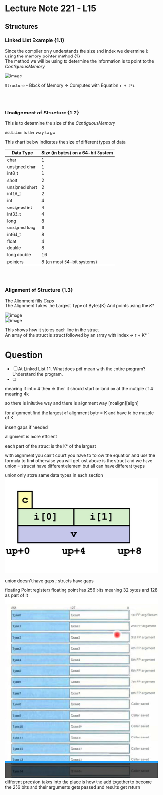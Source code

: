 # Lecture Note 221 - L15

## Structures

### Linked List Example {1.1}

Since the compiler only understands the size and index we determine it using the memory pointer method {?} <br>
The method we will be using to determine the information is to point to the $Contiguous Memory$<br>

![image](https://github.com/MaxHao56/2023-Documentaton/assets/132418186/07173cd0-8fc9-496d-94bf-bece29de4b71)<br>

`Structure` - Block of Memory  &rarr; Computes with Equation `r + 4*i`<br>

<br>
<br>


### Unalignment of Structure {1.2}

This is to determine the size of the $Contiguous Memory$<br>

`Addition` is the way to go <br>

This chart below indicates the size of different types of data

| Data Type      | Size (in bytes) on a 64-bit System |
| -------------- | ---------------------------------- |
| char           | 1                                  |
| unsigned char  | 1                                  |
| int8_t         | 1                                  |
| short          | 2                                  |
| unsigned short | 2                                  |
| int16_t        | 2                                  |
| int            | 4                                  |
| unsigned int   | 4                                  |
| int32_t        | 4                                  |
| long           | 8                                  |
| unsigned long  | 8                                  |
| int64_t        | 8                                  |
| float          | 4                                  |
| double         | 8                                  |
| long double    | 16                                 |
| pointers       | 8 (on most 64-bit systems)         |

<br>
<br>

### Alignment of Structure {1.3}

The Alignment fills $Gaps$<br>
The Alignment Takes the Largest Type of Bytes(K) And points using the $K*$<br>

![image](https://github.com/MaxHao56/2023-Documentaton/assets/132418186/5132077f-5fd7-4d22-a29e-e1ebbc622def)<br>
![image](https://github.com/MaxHao56/2023-Documentaton/assets/132418186/be9f5934-5c27-43dc-9260-ae98f87d581b)<br>

This shows how it stores each line in the struct<br>
An array of the struct is struct followed by an array with index &rarr; r + K*i`<br>





# Question
- [ ] At Linked List 1.1. What does pdf mean with the entire program? Understand the program.
- [ ] 






meaning if int = 4 then => then it should start or land on at the mutiple of 4 meaning 4k

so there is initutive way and there is alignment way [noalign][align]


for alignment find the largest of alignment byte = K and have to be mutiple of K

insert gaps if needed

alignment is more effcient

each part of the struct is the K\* of the largest

with alignment you can't count you have to follow the equation and use the formula to find otherwise you will get lost
above is the struct and we have union = strucut have different element but all can have different tyeps

union only store same data types in each section![Alt text](image.png)

union doesn't have gaps ; structs have gaps

floating Point registers
floating point has 256 bits meaning 32 bytes and 128 as part of it![Alt text](image-1.png)
different precsion takes into the place
is how the add together to become the 256 bits
and their arguments gets passed and results get return
